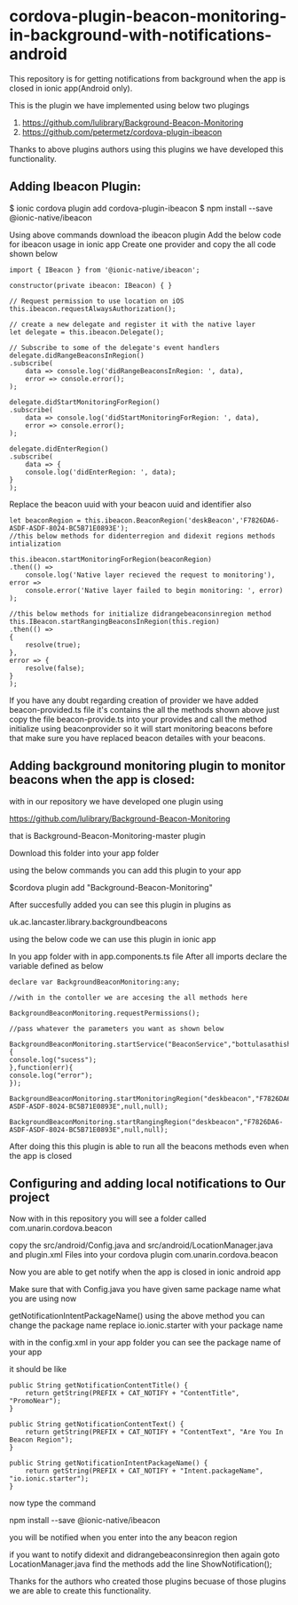 # cordova-plugin-beacon-monitoring-in-background-with-notifications-android

This repository is for getting notifications from background when the app is closed in ionic app(Android only).


This is the plugin we have implemented using below two plugings

1. https://github.com/lulibrary/Background-Beacon-Monitoring
2. https://github.com/petermetz/cordova-plugin-ibeacon

Thanks to above plugins authors using this plugins we have developed this functionality.


## Adding Ibeacon Plugin:


$ ionic cordova plugin add cordova-plugin-ibeacon
$ npm install --save @ionic-native/ibeacon

Using above commands download the ibeacon plugin
Add the below code for ibeacon usage in ionic app
Create one provider and copy the all code shown below

```
import { IBeacon } from '@ionic-native/ibeacon';

constructor(private ibeacon: IBeacon) { }

// Request permission to use location on iOS
this.ibeacon.requestAlwaysAuthorization();

// create a new delegate and register it with the native layer
let delegate = this.ibeacon.Delegate();

// Subscribe to some of the delegate's event handlers
delegate.didRangeBeaconsInRegion()
.subscribe(
	data => console.log('didRangeBeaconsInRegion: ', data),
	error => console.error();
);

delegate.didStartMonitoringForRegion()
.subscribe(
	data => console.log('didStartMonitoringForRegion: ', data),
	error => console.error();
);

delegate.didEnterRegion()
.subscribe(
	data => {
	console.log('didEnterRegion: ', data);
}
);
```

Replace the beacon uuid with your beacon uuid and identifier also

```
let beaconRegion = this.ibeacon.BeaconRegion('deskBeacon','F7826DA6-ASDF-ASDF-8024-BC5B71E0893E');
//this below methods for didenterregion and didexit regions methods intialization

this.ibeacon.startMonitoringForRegion(beaconRegion)
.then(() =>
	console.log('Native layer recieved the request to monitoring'),
error =>
	console.error('Native layer failed to begin monitoring: ', error)
);

//this below methods for initialize didrangebeaconsinregion method
this.IBeacon.startRangingBeaconsInRegion(this.region)
.then(() =>
{
	resolve(true);
},
error => {
	resolve(false);
}
);
```
If you have any doubt regarding creation of provider we have added beacon-provided.ts file it's contains the all the methods shown above
just copy the file beacon-provide.ts into your provides and call the method initialize using beaconprovider so it will start monitoring beacons
before that make sure you have replaced beacon detailes with your beacons.

## Adding background monitoring plugin to monitor beacons when the app is closed:


with in our repository we have developed one plugin using

https://github.com/lulibrary/Background-Beacon-Monitoring

that is Background-Beacon-Monitoring-master plugin

Download this folder into your app folder


using the below commands you can add this plugin to your app

$cordova plugin add "Background-Beacon-Monitoring"

After succesfully added you can see this plugin in plugins as

uk.ac.lancaster.library.backgroundbeacons


using the below code we can use this plugin in ionic app


In you app folder with in app.components.ts file
After all imports declare the variable defined as below

```
declare var BackgroundBeaconMonitoring:any;

//with in the contoller we are accesing the all methods here

BackgroundBeaconMonitoring.requestPermissions();

//pass whatever the parameters you want as shown below

BackgroundBeaconMonitoring.startService("BeaconService","bottulasathishbr.com","Ab1010","https//www.avantasy.com","v2",true,function(){
console.log("sucess");
},function(err){
console.log("error");
});

BackgroundBeaconMonitoring.startMonitoringRegion("deskbeacon","F7826DA6-ASDF-ASDF-8024-BC5B71E0893E",null,null);

BackgroundBeaconMonitoring.startRangingRegion("deskbeacon","F7826DA6-ASDF-ASDF-8024-BC5B71E0893E",null,null);
```
After doing this this plugin is able to run all the beacons methods even when the app is closed



## Configuring and adding local notifications to Our project


Now with in this repository you will see a folder called 
com.unarin.cordova.beacon

copy the src/android/Config.java and src/android/LocationManager.java and plugin.xml Files into your cordova plugin com.unarin.cordova.beacon


Now you are able to get notify when the app is closed in ionic android app

Make sure that with Config.java you have given same package name what you are using now 

getNotificationIntentPackageName()
using the above method you can change the package name
replace io.ionic.starter with your package name


with in the config.xml in your app folder you can see the package name of your app

it should be like

<widget id="com.ionicframework.appname" version="0.0.1" xmlns="http://www.w3.org/ns/widgets" xmlns:cdv="http://cordova.apache.org/ns/1.0"> 


	public String getNotificationContentTitle() {
		return getString(PREFIX + CAT_NOTIFY + "ContentTitle", "PromoNear");
	}

	public String getNotificationContentText() {
		return getString(PREFIX + CAT_NOTIFY + "ContentText", "Are You In Beacon Region");
	}

	public String getNotificationIntentPackageName() {
		return getString(PREFIX + CAT_NOTIFY + "Intent.packageName", "io.ionic.starter");
	}

now type the command 

npm install --save @ionic-native/ibeacon

you will be notified when you enter into the any beacon region 

if you want to notify didexit and didrangebeaconsinregion then again goto LocationManager.java find the methods add the line ShowNotification();



Thanks for the authors who created those plugins becuase of those plugins we are able to create this functionality.	





